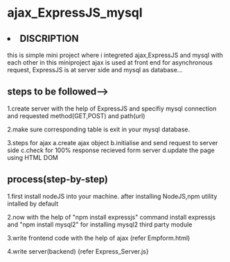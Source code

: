 # ajax_ExpressJS_mysql

## <li/> DISCRIPTION

this is simple mini project where i integreted ajax,ExpressJS and mysql with each other
in this miniproject ajax is used at front end for asynchronous request, ExpressJS is 
at server side and mysql as database...

## steps to be followed-->
  1.create server with the help of ExpressJS and specifiy mysql connection and requested method(GET,POST) and path(url)
  
  2.make sure corresponding table is exit in your mysql database.
  
  3.steps for ajax
      a.create ajax object
      b.initialise and send request to server side
      c.check for 100% response recieved form server
      d.update the page using HTML DOM

## process(step-by-step)

1.first install nodeJS into your machine. after installing NodeJS,npm utility intalled by default 

2.now with the help of "npm install expressjs" command install expressjs and "npm install mysql2" for installing mysql2 third party module

3.write frontend code with the help of ajax (refer Empform.html)

4.write server(backend) {refer Express_Server.js}


  
